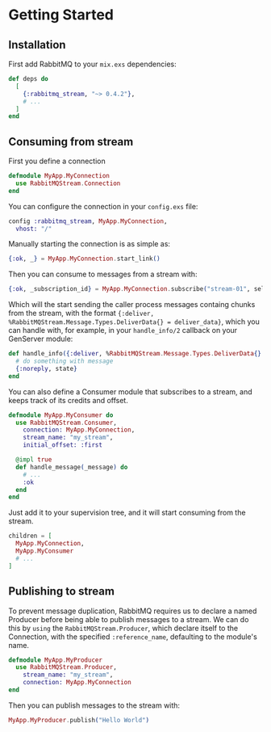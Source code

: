 # Getting Started

## Installation

First add RabbitMQ to your `mix.exs` dependencies:

```elixir
def deps do
  [
    {:rabbitmq_stream, "~> 0.4.2"},
    # ...
  ]
end
```

## Consuming from stream

First you define a connection

```elixir
defmodule MyApp.MyConnection
  use RabbitMQStream.Connection
end
```

You can configure the connection in your `config.exs` file:

```elixir
config :rabbitmq_stream, MyApp.MyConnection,
  vhost: "/"
```

Manually starting the connection is as simple as:

```elixir
{:ok, _} = MyApp.MyConnection.start_link()
```

Then you can consume to messages from a stream with:

```elixir
{:ok, _subscription_id} = MyApp.MyConnection.subscribe("stream-01", self(), :next, 999)
```

Which will the start sending the caller process messages containg chunks from the stream, with the format `{:deliver, %RabbitMQStream.Message.Types.DeliverData{} = deliver_data}`, which you can handle with, for example, in your `handle_info/2` callback on your GenServer module:

```elixir
def handle_info({:deliver, %RabbitMQStream.Message.Types.DeliverData{} = deliver_data}, state) do
  # do something with message
  {:noreply, state}
end
```

You can also define a Consumer module that subscribes to a stream, and keeps track of its credits and offset.

```elixir
defmodule MyApp.MyConsumer do
  use RabbitMQStream.Consumer,
    connection: MyApp.MyConnection,
    stream_name: "my_stream",
    initial_offset: :first

  @impl true
  def handle_message(_message) do
    # ...
    :ok
  end
end
```

Just add it to your supervision tree, and it will start consuming from the stream.

```elixir
children = [
  MyApp.MyConnection,
  MyApp.MyConsumer
  # ...
]
```

## Publishing to stream

To prevent message duplication, RabbitMQ requires us to declare a named Producer before being able to publish messages to a stream. We can do this by `using` the `RabbitMQStream.Producer`, which declare itself to the Connection, with the specified `:reference_name`, defaulting to the module's name.

```elixir
defmodule MyApp.MyProducer
  use RabbitMQStream.Producer,
    stream_name: "my_stream",
    connection: MyApp.MyConnection
end
```

Then you can publish messages to the stream with:

```elixir
MyApp.MyProducer.publish("Hello World")
```
